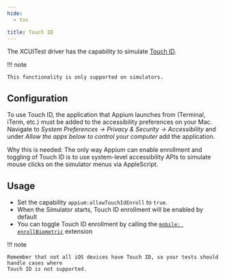 ```yaml
---
hide:
  - toc

title: Touch ID
---
```


The XCUITest driver has the capability to simulate [Touch ID](https://support.apple.com/en-ca/HT201371).

!!! note

    This functionality is only supported on simulators.

## Configuration

To use Touch ID, the application that Appium launches from (Terminal, iTerm, etc.) must be added to
the accessibility preferences on your Mac. Navigate to _System Preferences -> Privacy & Security ->
Accessibility_ and under _Allow the apps below to control your computer_ add the application.

Why this is needed: The only way Appium can enable enrollment and toggling of Touch ID is to use
system-level accessibility APIs to simulate mouse clicks on the simulator menus via AppleScript.

## Usage

* Set the capability `appium:allowTouchIdEnroll` to `true`.
* When the Simulator starts, Touch ID enrollment will be enabled by default
* You can toggle Touch ID enrollment by calling the
  [`mobile: enrollBiometric`](../reference/execute-methods.md#mobile-enrollbiometric) extension

!!! note

    Remember that not all iOS devices have Touch ID, so your tests should handle cases where
    Touch ID is not supported.
